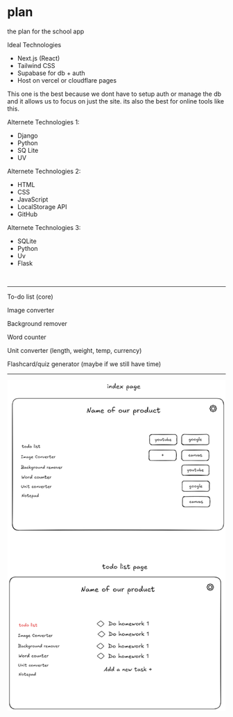# plan
the plan for the school app

Ideal Technologies
- Next.js (React)
- Tailwind CSS
- Supabase for db + auth
- Host on vercel or cloudflare pages

This one is the best because we dont have to setup auth or manage the db and it allows us to focus on just the site. its also the best for online tools like this.

Alternete Technologies 1:
- Django 
- Python
- SQ Lite
- UV

Alternete Technologies 2:
- HTML
- CSS
- JavaScript
- LocalStorage API
- GitHub 

Alternete Technologies 3:
- SQLite
- Python
- Uv 
- Flask
<br>

---

To-do list (core)

Image converter

Background remover 

Word counter

Unit converter (length, weight, temp, currency)

Flashcard/quiz generator (maybe if we still have time)

---

![pic](image.png)